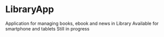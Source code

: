 # LibraryApp

Application for managing books, ebook and news in Library
Available for smartphone and tablets
Still in progress
